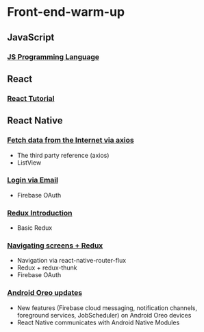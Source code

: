 # Front-end-warm-up

## JavaScript

### [JS Programming Language](https://github.com/Catherine22/Front-end-warm-up/tree/master/JavaScript)

## React

### [React Tutorial](https://github.com/Catherine22/Front-end-warm-up/tree/master/React)

## React Native

### [Fetch data from the Internet via axios](https://github.com/Catherine22/Front-end-warm-up/tree/master/React%20native/albums/)

-   The third party reference (axios)
-   ListView

### [Login via Email](https://github.com/Catherine22/Front-end-warm-up/blob/master/React%20native/auth/)

-   Firebase OAuth

### [Redux Introduction](https://github.com/Catherine22/Front-end-warm-up/blob/master/React%20native/tech_stack/)

-   Basic Redux

### [Navigating screens + Redux ](https://github.com/Catherine22/Front-end-warm-up/tree/master/React%20native/manager/)

-   Navigation via react-native-router-flux
-   Redux + redux-thunk
-   Firebase OAuth

### [Android Oreo updates ](https://github.com/Catherine22/Front-end-warm-up/tree/master/React%20native/Oreo)

-   New features (Firebase cloud messaging, notification channels, foreground services, JobScheduler) on Android Oreo devices
-   React Native communicates with Android Native Modules
